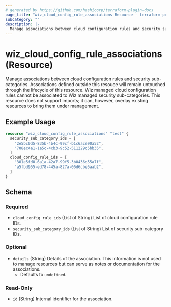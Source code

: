 ```yaml
---
# generated by https://github.com/hashicorp/terraform-plugin-docs
page_title: "wiz_cloud_config_rule_associations Resource - terraform-provider-wiz"
subcategory: ""
description: |-
  Manage associations between cloud configuration rules and security sub-categories. Associations defined outside this resouce will remain untouched through the lifecycle of this resource. Wiz managed cloud configuration rules cannot be associated to Wiz managed security sub-categories. This resource does not support imports; it can, however, overlay existing resources to bring them under management.
---
```


# wiz_cloud_config_rule_associations (Resource)

Manage associations between cloud configuration rules and security sub-categories. Associations defined outside this resouce will remain untouched through the lifecycle of this resource. Wiz managed cloud configuration rules cannot be associated to Wiz managed security sub-categories. This resource does not support imports; it can, however, overlay existing resources to bring them under management.

## Example Usage

```terraform
resource "wiz_cloud_config_rule_associations" "test" {
  security_sub_category_ids = [
    "2e5bc0d5-835b-4b4c-99cf-b1c6ace90a52",
    "708ec4a1-1a5c-4cb3-9c52-511229c5bb35",
  ]
  cloud_config_rule_ids = [
    "301e5fd0-6a1a-42a7-99f5-3b0436d55a7f",
    "a5fbd955-ed78-445a-827a-06d6cbe5aab2",
  ]
}
```

<!-- schema generated by tfplugindocs -->
## Schema

### Required

- `cloud_config_rule_ids` (List of String) List of cloud configuration rule IDs.
- `security_sub_category_ids` (List of String) List of security sub-category IDs.

### Optional

- `details` (String) Details of the association. This information is not used to manage resources but can serve as notes or documentation for the associations.
    - Defaults to `undefined`.

### Read-Only

- `id` (String) Internal identifier for the association.
